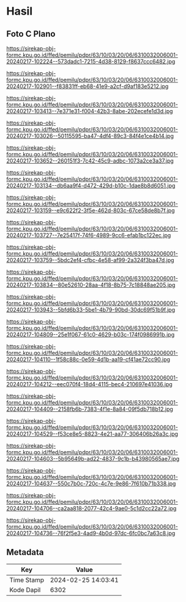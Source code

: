 # Hasil

## Foto C Plano

https://sirekap-obj-formc.kpu.go.id/ffed/pemilu/pdpr/63/10/03/20/06/6310032006001-20240217-102224--573dadc1-7215-4d38-8129-f8637ccc6482.jpg

https://sirekap-obj-formc.kpu.go.id/ffed/pemilu/pdpr/63/10/03/20/06/6310032006001-20240217-102901--f83831ff-eb68-41e9-a2cf-d9af183e5212.jpg

https://sirekap-obj-formc.kpu.go.id/ffed/pemilu/pdpr/63/10/03/20/06/6310032006001-20240217-103413--7e371e31-f004-42b3-8abe-202ecefe1d3d.jpg

https://sirekap-obj-formc.kpu.go.id/ffed/pemilu/pdpr/63/10/03/20/06/6310032006001-20240217-103026--50115595-ba47-4df4-89c3-84f4e1ce4b14.jpg

https://sirekap-obj-formc.kpu.go.id/ffed/pemilu/pdpr/63/10/03/20/06/6310032006001-20240217-103652--260151f3-7c42-45c9-adbc-1073a2ce3a37.jpg

https://sirekap-obj-formc.kpu.go.id/ffed/pemilu/pdpr/63/10/03/20/06/6310032006001-20240217-103134--db6aa9f4-d472-429d-b10c-1dae8b8d6051.jpg

https://sirekap-obj-formc.kpu.go.id/ffed/pemilu/pdpr/63/10/03/20/06/6310032006001-20240217-103159--e9c622f2-3f5e-462d-803c-67ce58de8b7f.jpg

https://sirekap-obj-formc.kpu.go.id/ffed/pemilu/pdpr/63/10/03/20/06/6310032006001-20240217-103727--7e25417f-74f6-4989-9cc6-efab1bc122ec.jpg

https://sirekap-obj-formc.kpu.go.id/ffed/pemilu/pdpr/63/10/03/20/06/6310032006001-20240217-103759--5bdc2ef4-cfbc-4e58-af99-2a324f3ba47d.jpg

https://sirekap-obj-formc.kpu.go.id/ffed/pemilu/pdpr/63/10/03/20/06/6310032006001-20240217-103834--80e52610-28aa-4f18-8b75-7c18848ae205.jpg

https://sirekap-obj-formc.kpu.go.id/ffed/pemilu/pdpr/63/10/03/20/06/6310032006001-20240217-103943--5bfd6b33-5be1-4b79-90bd-30dc69f51b9f.jpg

https://sirekap-obj-formc.kpu.go.id/ffed/pemilu/pdpr/63/10/03/20/06/6310032006001-20240217-104809--25e1f067-61c0-4629-b03c-174f0986991b.jpg

https://sirekap-obj-formc.kpu.go.id/ffed/pemilu/pdpr/63/10/03/20/06/6310032006001-20240217-104110--1f58c88c-0e59-4d1b-aa19-cf41ae72cc90.jpg

https://sirekap-obj-formc.kpu.go.id/ffed/pemilu/pdpr/63/10/03/20/06/6310032006001-20240217-104212--eec070f4-18d4-4115-bec4-210697e41036.jpg

https://sirekap-obj-formc.kpu.go.id/ffed/pemilu/pdpr/63/10/03/20/06/6310032006001-20240217-104409--2158fb6b-7383-4f1e-8a84-09f5db718b12.jpg

https://sirekap-obj-formc.kpu.go.id/ffed/pemilu/pdpr/63/10/03/20/06/6310032006001-20240217-104529--f53ce8e5-8823-4e21-aa77-306406b26a3c.jpg

https://sirekap-obj-formc.kpu.go.id/ffed/pemilu/pdpr/63/10/03/20/06/6310032006001-20240217-104603--5b95649b-ad22-4837-9c1b-b43980565ae7.jpg

https://sirekap-obj-formc.kpu.go.id/ffed/pemilu/pdpr/63/10/03/20/06/6310032006001-20240217-104637--550c7b0c-720c-4c7e-9e86-7f610b71b338.jpg

https://sirekap-obj-formc.kpu.go.id/ffed/pemilu/pdpr/63/10/03/20/06/6310032006001-20240217-104706--ca2aa818-2077-42c4-9ae0-5c1d2cc22a72.jpg

https://sirekap-obj-formc.kpu.go.id/ffed/pemilu/pdpr/63/10/03/20/06/6310032006001-20240217-104736--76f2f5e3-4ad9-4b0d-97dc-6fc0bc7a63c8.jpg


## Metadata

| Key        | Value               |
| ---------- | ------------------- |
| Time Stamp | 2024-02-25 14:03:41 |
| Kode Dapil | 6302                |



